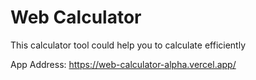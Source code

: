 # Web Calculator

This calculator tool could help you to calculate efficiently

App Address: https://web-calculator-alpha.vercel.app/